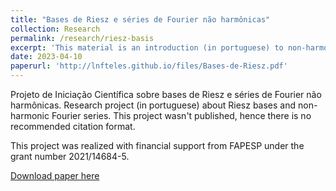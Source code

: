 ```yaml
---
title: "Bases de Riesz e séries de Fourier não harmônicas"
collection: Research
permalink: /research/riesz-basis
excerpt: 'This material is an introduction (in portuguese) to non-harmonic Fourier series.'
date: 2023-04-10
paperurl: 'http://lnfteles.github.io/files/Bases-de-Riesz.pdf'
---
```

Projeto de Iniciação Científica sobre bases de Riesz e séries de Fourier não harmônicas.
Research project (in portuguese) about Riesz bases and non-harmonic Fourier series. This project wasn't published, hence there is no recommended citation format.

This project was realized with financial support from FAPESP under the grant number 2021/14684-5.

[Download paper here](http://academicpages.github.io/files/Bases-de-Riesz.pdf)

